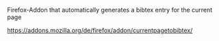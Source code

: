 Firefox-Addon that automatically generates a bibtex entry for the current page

https://addons.mozilla.org/de/firefox/addon/currentpagetobibtex/
